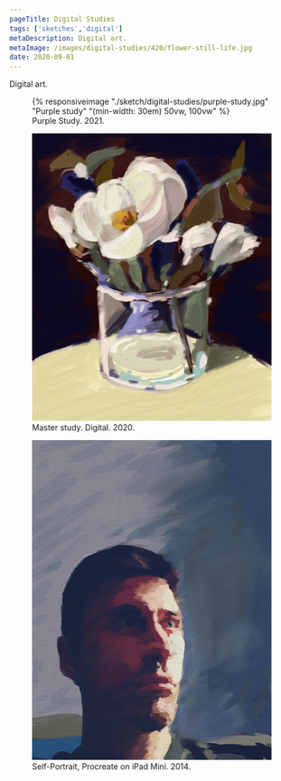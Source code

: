 ```yaml
---
pageTitle: Digital Studies
tags: ['sketches','digital']
metaDescription: Digital art. 
metaImage: /images/digital-studies/420/flower-still-life.jpg
date: 2020-09-01
---
```

Digital art. 
<figure>{% responsiveimage "./sketch/digital-studies/purple-study.jpg" "Purple study" "(min-width: 30em) 50vw, 100vw" %}<figcaption>Purple Study. 2021.</figcaption></figure>
<figure>
    <img src="/images/digital-studies/640/flower-still-life.jpg" alt="Flower Still LIfe">
    <figcaption>Master study. Digital. 2020.</figcaption>
</figure>

<figure>
    <img src="/images/procreate-self-portraits/640/procreate-self-portrait-2.jpg" alt="Digital self-portrait">
    <figcaption>Self-Portrait, Procreate on iPad Mini. 2014.</figcaption>
</figure>





